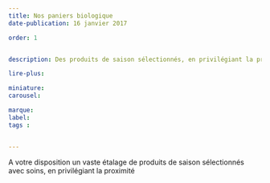 ```yaml
---
title: Nos paniers biologique
date-publication: 16 janvier 2017

order: 1


description: Des produits de saison sélectionnés, en privilégiant la proximité

lire-plus: 

miniature: 
carousel: 

marque: 
label:
tags : 


---
```


<!--fin-excerpt-->
<!-- ******************************** -->
<!-- **** début contenu détaillé **** -->

A votre disposition un vaste étalage de produits de saison sélectionnés avec soins, en privilégiant la proximité




<!-- **** fin contenu détaillé **** -->
<!-- ****************************** -->
